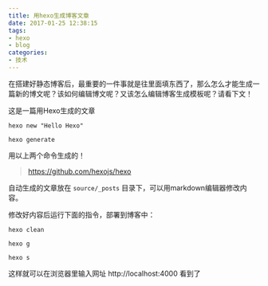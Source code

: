 ```yaml
---
title: 用hexo生成博客文章
date: 2017-01-25 12:38:15
tags: 
- hexo
- blog
categories: 
- 技术
---
```


在搭建好静态博客后，最重要的一件事就是往里面填东西了，那么怎么才能生成一篇新的博文呢？该如何编辑博文呢？又该怎么编辑博客生成模板呢？请看下文！

这是一篇用Hexo生成的文章

`hexo new "Hello Hexo"`

`hexo generate`

用以上两个命令生成的！

> <https://github.com/hexojs/hexo>

<!-- more -->

自动生成的文章放在 `source/_posts` 目录下，可以用markdown编辑器修改内容。



修改好内容后运行下面的指令，部署到博客中：

`hexo clean`

`hexo g`

`hexo s`

这样就可以在浏览器里输入网址 http://localhost:4000 看到了

